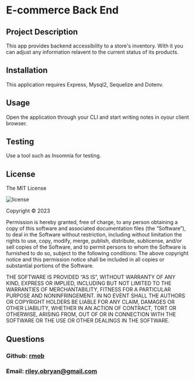 # E-commerce Back End

## Project Description

This app provides backend accessibility to a store's inventory. With it you can adjust any information relavent to the current status of its products.

## Installation

This application requires Express, Mysql2, Sequelize and Dotenv.

## Usage

Open the application through your CLI and start writing notes in oyour client browser.

## Testing

Use a tool such as Insomnia for testing.

## License

The MIT License

![license](https://img.shields.io/badge/license-MIT-blue?style=plastic&logo=appveyor)

Copyright © 2023

Permission is hereby granted, free of charge, to any person obtaining a copy of this software and associated documentation files (the “Software”), to deal in the Software without restriction, including without limitation the rights to use, copy, modify, merge, publish, distribute, sublicense, and/or sell copies of the Software, and to permit persons to whom the Software is furnished to do so, subject to the following conditions:
The above copyright notice and this permission notice shall be included in all copies or substantial portions of the Software.

THE SOFTWARE IS PROVIDED “AS IS”, WITHOUT WARRANTY OF ANY KIND, EXPRESS OR IMPLIED, INCLUDING BUT NOT LIMITED TO THE WARRANTIES OF MERCHANTABILITY, FITNESS FOR A PARTICULAR PURPOSE AND NONINFRINGEMENT. IN NO EVENT SHALL THE AUTHORS OR COPYRIGHT HOLDERS BE LIABLE FOR ANY CLAIM, DAMAGES OR OTHER LIABILITY, WHETHER IN AN ACTION OF CONTRACT, TORT OR OTHERWISE, ARISING FROM, OUT OF OR IN CONNECTION WITH THE SOFTWARE OR THE USE OR OTHER DEALINGS IN THE SOFTWARE.

## Questions

### Github: [rmob](https://github.com/rmob/)

### Email: [riley.obryan@gmail.com](mailto:riley.obryan@gmail.com)
